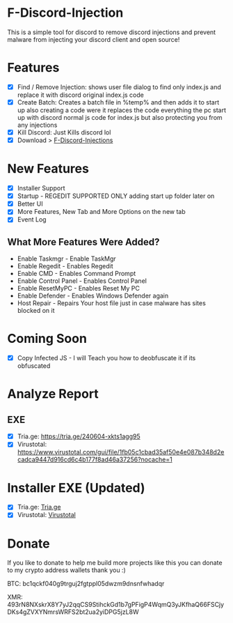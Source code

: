 # F-Discord-Injection
This is a simple tool for discord to remove discord injections and prevent malware from injecting your discord client and open source!

# Features
- [X] Find / Remove Injection: shows user file dialog to find only index.js and replace it with discord original index.js code
- [X] Create Batch: Creates a batch file in %temp% and then adds it to start up also creating a code were it replaces the code everything the pc start up with discord normal js code for index.js but also protecting you from any injections
- [X] Kill Discord: Just Kills discord lol
- [X] Download > [F-Discord-Injections](https://github.com/InnoPaws/F-Discord-Injection/releases/download/Release/FuckDiscordInjections.zip)

# New Features
- [X] Installer Support
- [X] Startup - REGEDIT SUPPORTED ONLY adding start up folder later on 
- [X] Better UI
- [X] More Features, New Tab and More Options on the new tab 
- [X] Event Log

## What More Features Were Added?
- Enable Taskmgr - Enable TaskMgr
- Enable Regedit - Enables Regedit
- Enable CMD -  Enables Command Prompt
- Enable Control Panel -  Enables Control Panel
- Enable ResetMyPC - Enables Reset My PC
- Enable Defender - Enables Windows Defender again
- Host Repair - Repairs Your host file just in case malware has sites blocked on it

# Coming Soon
- [X] Copy Infected JS - I will Teach you how to deobfuscate it if its obfuscated
 
# Analyze Report

## EXE 
- [X] Tria.ge: https://tria.ge/240604-xkts1agg95
- [X] Virustotal: https://www.virustotal.com/gui/file/1fb05c1cbad35af50e4e087b348d2ecadca9447d916cd6c4b177f8ad46a37256?nocache=1

# Installer EXE (Updated)
- [X] Tria.ge: [Tria.ge](https://tria.ge/240606-23bscsdc71/behavioral1) 
- [X] Virustotal: [Virustotal](https://www.virustotal.com/gui/file/7fd69b2e99c2ad82ffeb40c1131c820353908982359998f1836d62d670fad0e0?nocache=1)

# Donate
If you like to donate to help me build more projects like this you can donate to my crypto address wallets thank you :)

BTC: bc1qckf040g9trguj2fgtppl05dwzm9dnsnfwhadqr

XMR: 493rN8NXskrX8Y7yJ2qqCS9StihckGd1b7gPFigP4WqmQ3yJKfhaQ66FSCjyDKs4gZVXYNmrsWRFS2bt2ua2yiDPG5jzL8W
